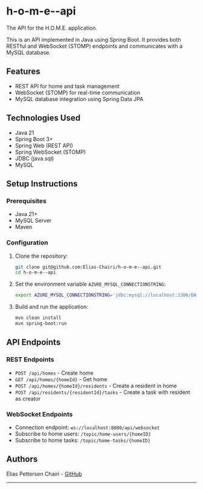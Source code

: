 # h-o-m-e--api

The API for the H.O.M.E. application.

This is an API implemented in Java using Spring Boot. It provides both RESTful and WebSocket (STOMP) endpoints and communicates with a MySQL database.

## Features

- REST API for home and task management
- WebSocket (STOMP) for real-time communication
- MySQL database integration using Spring Data JPA

## Technologies Used

- Java 21
- Spring Boot 3+
- Spring Web (REST API)
- Spring WebSocket (STOMP)
- JDBC (java.sql)
- MySQL

## Setup Instructions

### Prerequisites

- Java 21+
- MySQL Server
- Maven

### Configuration

1. Clone the repository:

   ```bash
   git clone git@github.com:Elias-Chairi/h-o-m-e--api.git
   cd h-o-m-e--api
   ```

2. Set the environment variable `AZURE_MYSQL_CONNECTIONSTRING`:

   ```bash
   export AZURE_MYSQL_CONNECTIONSTRING='jdbc:mysql://localhost:3306/DATABASE?serverTimezone=UTC&sslmode=required&user=USERNAME&password=PASSWORD'
   ```

3. Build and run the application:
   ```sh
   mvn clean install
   mvn spring-boot:run
   ```

## API Endpoints

### REST Endpoints
- `POST /api/homes` - Create home
- `GET /api/homes/{homeId}` - Get home
- `POST /api/homes/{homeId}/residents` - Create a resident in home
- `POST /api/residents/{residentId}/tasks` - Create a task with resident as creator

### WebSocket Endpoints

- Connection endpoint: `ws://localhost:8080/api/websocket`
- Subscribe to home users: `/topic/home-users/{homeID}`
- Subscribe to home tasks: `/topic/home-tasks/{homeID}`

## Authors

Elias Pettersen Chairi - [GitHub](https://github.com/Elias-Chairi)

---

